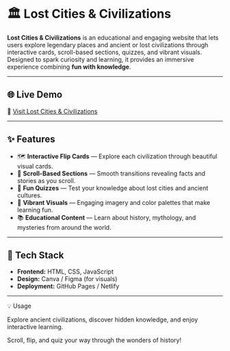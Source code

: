 # 🏛️ Lost Cities & Civilizations

**Lost Cities & Civilizations** is an educational and engaging website that lets users explore legendary places and ancient or lost civilizations through interactive cards, scroll-based sections, quizzes, and vibrant visuals.  
Designed to spark curiosity and learning, it provides an immersive experience combining **fun with knowledge**.

---

## 🌐 Live Demo
🔗 [Visit Lost Cities & Civilizations](https://your-live-site-link.com)

---

## ✨ Features
- 🗺️ **Interactive Flip Cards** — Explore each civilization through beautiful visual cards.  
- 📜 **Scroll-Based Sections** — Smooth transitions revealing facts and stories as you scroll.  
- 🧠 **Fun Quizzes** — Test your knowledge about lost cities and ancient cultures.  
- 🎨 **Vibrant Visuals** — Engaging imagery and color palettes that make learning fun.  
- 📚 **Educational Content** — Learn about history, mythology, and mysteries from around the world.

---

## 🧰 Tech Stack
- **Frontend:** HTML, CSS, JavaScript  
- **Design:** Canva / Figma (for visuals)  
- **Deployment:** GitHub Pages / Netlify

---

💡 Usage

Explore ancient civilizations, discover hidden knowledge, and enjoy interactive learning.

Scroll, flip, and quiz your way through the wonders of history!
